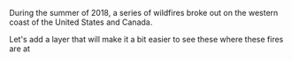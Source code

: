 <p>During the summer of 2018, a series of wildfires broke out on the western coast of the United States and Canada.</p>
<p>Let's add a layer that will make it a bit easier to see these where these fires are at</p>
